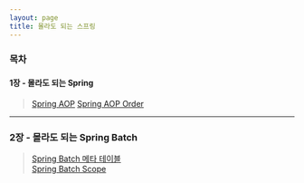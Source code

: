 ```yaml
---
layout: page
title: 몰라도 되는 스프링
---
```

### 목차  

#### 1장 - 몰라도 되는 Spring 

> [Spring AOP](https://taes-k.github.io/2021/02/07/spring-aop-proxy/) 
> [Spring AOP Order](https://taes-k.github.io/2021/03/12/spring-aop-order/) 

---

### 2장 - 몰라도 되는 Spring Batch 

> [Spring Batch 메타 테이블](https://taes-k.github.io/2021/03/01/spring-batch-table/)   
> [Spring Batch Scope](https://taes-k.github.io/2021/05/13/spring-batch-order/) 
